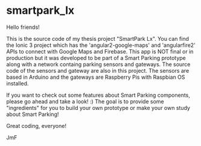 # smartpark_lx

Hello friends!

This is the source code of my thesis project "SmartPark Lx".
You can find the Ionic 3 project which has the 'angular2-google-maps' and 'angularfire2' APIs to connect with Google Maps and Firebase. This app is NOT final or in production but it was developed to be part of a Smart Parking prototype along with a network containg parking sensors and gateways. The source code of the sensors and gateway are also in this project. The sensors are based in Arduino and the gateways are Raspberry Pis with Raspbian OS installed.

If you want to check out some features about Smart Parking components, please go ahead and take a look! :)
The goal is to provide some "ingredients" for you to build your own prototype or make your own study about Smart Parking!

Great coding, everyone!

JmF

